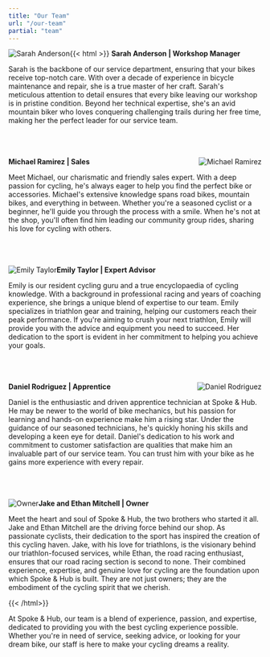 ```yaml
---
title: "Our Team" 
url: "/our-team"
partial: "team"
---
```


{{< html >}}
<img src="/img/our-team/sarah-anderson.png" alt="Sarah Anderson" style="float: left">
<b>Sarah Anderson | Workshop Manager</b>
<p style="text-align: left">Sarah is the backbone of our service department, ensuring that your bikes receive top-notch care. With over a decade of experience in bicycle maintenance and repair, she is a true master of her craft. Sarah's meticulous attention to detail ensures that every bike leaving our workshop is in pristine condition. Beyond her technical expertise, she's an avid mountain biker who loves conquering challenging trails during her free time, making her the perfect leader for our service team.</p>
<br><br><br>

<img src="/img/our-team/michael-ramirez.png" alt="Michael Ramirez" style="float: right">
<b>Michael Ramirez | Sales</b>
<p style="text-align: left">Meet Michael, our charismatic and friendly sales expert. With a deep passion for cycling, he's always eager to help you find the perfect bike or accessories. Michael's extensive knowledge spans road bikes, mountain bikes, and everything in between. Whether you're a seasoned cyclist or a beginner, he'll guide you through the process with a smile. When he's not at the shop, you'll often find him leading our community group rides, sharing his love for cycling with others.</p>
<br><br><br>

<img src="/img/our-team/emily-taylor.png" alt="Emily Taylor" style="float: left">
<b>Emily Taylor | Expert Advisor</b>
<p style="text-align: left">Emily is our resident cycling guru and a true encyclopaedia of cycling knowledge. With a background in professional racing and years of coaching experience, she brings a unique blend of expertise to our team. Emily specializes in triathlon gear and training, helping our customers reach their peak performance. If you're aiming to crush your next triathlon, Emily will provide you with the advice and equipment you need to succeed. Her dedication to the sport is evident in her commitment to helping you achieve your goals.</p>
<br><br><br>

<img src="/img/our-team/daniel-rodriguez.png" alt="Daniel Rodriguez" style="float: right">
<b>Daniel Rodriguez | Apprentice</b>
<p style="text-align: left">Daniel is the enthusiastic and driven apprentice technician at Spoke & Hub. He may be newer to the world of bike mechanics, but his passion for learning and hands-on experience make him a rising star. Under the guidance of our seasoned technicians, he's quickly honing his skills and developing a keen eye for detail. Daniel's dedication to his work and commitment to customer satisfaction are qualities that make him an invaluable part of our service team. You can trust him with your bike as he gains more experience with every repair.</p>
<br><br><br>

<img src="/img/our-team/owner.png" alt="Owner" style="float: left">
<b>Jake and Ethan Mitchell | Owner</b>
<p style="text-align: left">Meet the heart and soul of Spoke & Hub, the two brothers who started it all. Jake and Ethan Mitchell are the driving force behind our shop. As passionate cyclists, their dedication to the sport has inspired the creation of this cycling haven. Jake, with his love for triathlons, is the visionary behind our triathlon-focused services, while Ethan, the road racing enthusiast, ensures that our road racing section is second to none. Their combined experience, expertise, and genuine love for cycling are the foundation upon which Spoke & Hub is built. They are not just owners; they are the embodiment of the cycling spirit that we cherish.</p>

{{< /html>}}

At Spoke & Hub, our team is a blend of experience, passion, and expertise, dedicated to providing you with the best cycling experience possible. Whether you're in need of service, seeking advice, or looking for your dream bike, our staff is here to make your cycling dreams a reality.
